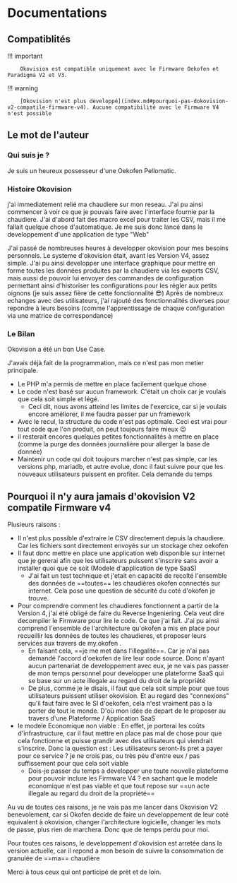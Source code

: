# Documentations

## Compatiblités

!!! important

        Okovision est compatible uniquement avec le Firmware Oekofen et Paradigma V2 et V3.

!!! warning

        [Okovision n'est plus developpé](index.md#pourquoi-pas-dokovision-v2-compatile-firmware-v4). Aucune compatibilité avec le Firmware V4 n'est possible 

## Le mot de l'auteur

### Qui suis je ?

Je suis un heureux possesseur d'une Oekofen Pellomatic.

### Histoire Okovision

j'ai immediatement relié ma chaudiere sur mon reseau. J'ai pu ainsi commencer à voir ce que je pouvais faire avec l'interface fournie par la chaudiere. J'ai d'abord fait des macro excel pour traiter les CSV, mais il me fallait quelque chose d'automatique. Je me suis donc lancé dans le developpement d'une application de type "Web"

J'ai passé de nombreuses heures à developper okovision pour mes besoins personnels. Le systeme d'okovision était, avant les Version V4, assez simple. J'ai pu ainsi developper une interface graphique pour mettre en forme toutes les données produites par la chaudiere via les exports CSV, mais aussi de pouvoir lui envoyer des commandes de configuration permettant ainsi d'historiser les configurations pour les régler aux petits oignons (je suis assez fière de cette fonctionnalité 😎)
Après de nombreux echanges avec des utilisateurs, j'ai rajouté des fonctionnalités diverses pour repondre à leurs besoins (comme l'apprentissage de chaque configuration via une matrice de correspondance)

### Le Bilan

Okovision a été un bon Use Case.

J'avais déjà fait de la programmation, mais ce n'est pas mon metier principale.

- Le PHP m'a permis de mettre en place facilement quelque chose
- Le code n'est basé sur aucun framework. C'était un choix car je voulais que cela soit simple et légé.
    - Ceci dit, nous avons atteind les limites de l'exercice, car si je voulais encore améliorer, il me faudra passer par un framework
- Avec le recul, la structure du code n'est pas optimale. Ceci est vrai pour tout code que l'on produit, on peut toujours faire mieux 😉
- il resterait encores quelques petites fonctionnalités à mettre en place (comme la purge des données journalière pour allerger la base de donnée)
- Maintenir un code qui doit toujours marcher n'est pas simple, car les versions php, mariadb, et autre evolue, donc il faut suivre pour que les nouveaux utilisateurs puissent en profiter. Cela demande du temps

## Pourquoi il n'y aura jamais d'okovision V2 compatile Firmware v4

Plusieurs raisons :

- Il n'est plus possible d'extraire le CSV directement depuis la chaudiere. Car les fichiers sont directement envoyés sur un stockage chez oekofen
- Il faut donc mettre en place une application web disponible sur internet que je gererai afin que les utilisateurs puissent s'inscrire  sans avoir a installer quoi que ce soit (Modele d'application de type SaaS)
    - J'ai fait un test technique et j'etait en capacité de recolté l'ensemble des données de ==toutes== les chaudières okofen connectés sur internet. Cela pose une question de sécurité du coté d'okofen je trouve.
- Pour comprendre comment les chaudieres fonctionnent a partir de la Version 4, j'ai été obligé de faire du Reverse Ingeniering. Cela veut dire decompiler le Firmware pour lire le code. Ce que j'ai fait. J'ai pu ainsi comprend l'ensemble de l'architecture qu'okofen a mis en place pour recueillir les données de toutes les chaudieres, et proposer leurs services aux travers de my.okofen .
    - En faisant cela, ==je me met dans l'illegalité==. Car je n'ai pas demandé l'accord d'oekofen de lire leur code source. Donc n'ayant aucun partenariat de developpement avec eux, je ne vais pas passer de mon temps personnel pour developper une plateforme SaaS qui se base sur un acte illegale au regard du droit de la propriété
    - De plus, comme je le disais, il faut que cela soit simple pour que tous utilisateurs puissent utiliser okovision. Et au regard des "connexions" qu'il faut faire avec le SI d'oekofen, cela n'est vraiment pas a la porter de tout le monde. D'où mon idée de depart de le proposer au travers d'une Plateforme / Application SaaS
- le modele Economique non viable : En effet, je porterai les coûts d'infrastructure, car il faut mettre en place pas mal de chose pour que cela fonctionne et puisse grandir avec des utilisateurs qui viendrait s'inscrire. Donc la question est : Les utilisateurs seront-ils pret a payer pour ce service ? je ne crois pas, ou très peu d'entre eux / pas suffissement pour que cela soit viable
    - Dois-je passer du temps a developper une toute nouvelle plateforme pour pouvoir inclure les Firmware V4 ? en sachant que le modele economique n'est pas viable et que tout repose sur ==un acte illegale au regard du droit de la propriété==

Au vu de toutes ces raisons, je ne vais pas me lancer dans Okovision V2 benevolement, car si Okofen decide de faire un developpement de leur coté equivalent à okovision, changer l'architecture logicielle, changer les mots de passe, plus rien de marchera. Donc que de temps perdu pour moi.

Pour toutes ces raisons, le developpement d'okovision est arretée dans la version actuelle, car il repond a mon besoin de suivre la consommation de granulée de ==ma== chaudière

Merci à tous ceux qui ont participé de prèt et de loin.
